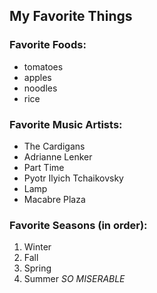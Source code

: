 ## My Favorite Things ##

### Favorite Foods: ###
+ tomatoes
+ apples
+ noodles
+ rice

### Favorite Music Artists: ###
+ The Cardigans
+ Adrianne Lenker
+ Part Time
+ Pyotr Ilyich Tchaikovsky
+ Lamp
+ Macabre Plaza

### Favorite Seasons (in order): ###
1. Winter
2. Fall
3. Spring
4. Summer _SO MISERABLE_
